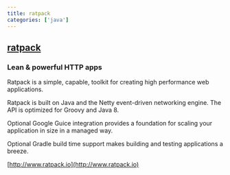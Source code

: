```yaml
---
title: ratpack
categories: ['java']
---
```

## [ratpack](https://github.com/ratpack/ratpack)

### Lean & powerful HTTP apps


Ratpack is a simple, capable, toolkit for creating high performance web applications.

Ratpack is built on Java and the Netty event-driven networking engine. 
The API is optimized for Groovy and Java 8.

Optional Google Guice integration provides a foundation for scaling your application in size in a managed way.

Optional Gradle build time support makes building and testing applications a breeze.

[http://www.ratpack.io](http://www.ratpack.io)
